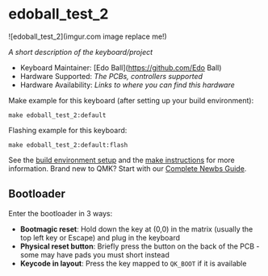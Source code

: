 # edoball_test_2

![edoball_test_2](imgur.com image replace me!)

*A short description of the keyboard/project*

* Keyboard Maintainer: [Edo Ball](https://github.com/Edo Ball)
* Hardware Supported: *The PCBs, controllers supported*
* Hardware Availability: *Links to where you can find this hardware*

Make example for this keyboard (after setting up your build environment):

    make edoball_test_2:default

Flashing example for this keyboard:

    make edoball_test_2:default:flash

See the [build environment setup](https://docs.qmk.fm/#/getting_started_build_tools) and the [make instructions](https://docs.qmk.fm/#/getting_started_make_guide) for more information. Brand new to QMK? Start with our [Complete Newbs Guide](https://docs.qmk.fm/#/newbs).

## Bootloader

Enter the bootloader in 3 ways:

* **Bootmagic reset**: Hold down the key at (0,0) in the matrix (usually the top left key or Escape) and plug in the keyboard
* **Physical reset button**: Briefly press the button on the back of the PCB - some may have pads you must short instead
* **Keycode in layout**: Press the key mapped to `QK_BOOT` if it is available
